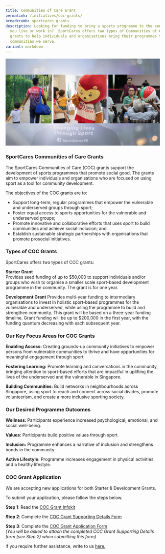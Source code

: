 ```yaml
---
title: Communities of Care Grant
permalink: /initiatives/coc-grants/
breadcrumb: sportcares grants
description: Looking for funding to bring a sports programme to the community
  you live or work in?  SportCares offers two types of Communities of Care (COC)
  grants to help individuals and organisations bring their programmes to the
  communities we serve.
variant: markdown
---
```

![](/images/26952937-3300-494A-8AB4-CD414CD75B83.png)

### SportCares Communities of Care Grants

The SportCares Communities of Care (COC) grants support the development of sports programmes that promote social good. The grants aim to empower individuals and organisations who are focused on using sport as a tool for community development. 

The objectives of the COC grants are to:
* Support long-term, regular programmes that empower the vulnerable and underserved groups through sport;
* Foster equal access to sports opportunities for the vulnerable and underserved groups;
* Promote innovative and collaborative efforts that uses sport to build communities and achieve social inclusion; and
* Establish sustainable strategic partnerships with organisations that promote prosocial initiatives.

### Types of COC Grants

SportCares offers two types of COC grants:

__Starter Grant__  
Provides seed funding of up to $50,000 to support individuals and/or groups who wish to organise a smaller scale sport-based development programme in the community. The grant is for one year. 

__Development Grant__ 
Provides multi-year funding to intermediary organisations to invest in holistic sport-based programmes for the vulnerable and underserved, while using the programme to build and strengthen community. This grant will be based on a three-year funding timeline. Grant funding will be up to $200,000 in the first year, with the funding quantum decreasing with each subsequent year.

### Our Key Focus Areas for COC Grants                                              

__Enabling Access:__ Creating grounds-up community initiatives to empower persons from vulnerable communities to thrive and have opportunities for meaningful engagement through sport.

__Fostering Learning:__ Promote learning and conversations in the community, bringing attention to sport-based efforts that are impactful in uplifting the lives of the underserved and the vulnerable in Singapore.

__Building Communities:__ Build networks in neighbourhoods across Singapore, using sport to reach and connect across social divides, promote volunteerism, and create a more inclusive sporting society.

### Our Desired Programme Outcomes                                  
__Wellness:__ Participants experience increased psychological, emotional, and social well-being. 

__Values:__ Participants build positive values through sport. 

__Inclusion:__ Programme enhances a narrative of inclusion and strengthens bonds in the community. 

__Active Lifestyle:__ Programme increases engagement in physical activities and a healthy lifestyle. 



### COC Grant Application

We are accepting new applications for both Starter & Development Grants.

To submit your application, please follow the steps below. 

__Step 1__: Read the [COC Grant Infokit](https://go.gov.sg/infokit-for-potential-grantees)

__Step 2__: Complete the [COC Grant Supporting Details Form](https://go.gov.sg/coc-grant-application-form-supporting-details)

__Step 3__: Complete the [COC Grant Application Form](https://form.gov.sg/61e14d9b80623800132494fd )  
(*You will be asked to attach the completed COC Grant Supporting Details form (see Step 2) when submitting this form)*

If you require further assistance, write to us [here.](mailto:sportcares@sport.gov.sg)